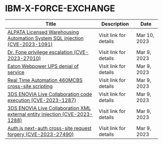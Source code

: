 

# IBM-X-FORCE-EXCHANGE

 |Title|Description|Date|
 |---|---|---|
 |[ALPATA Licensed Warehousing Automation System SQL injection (CVE-2023-1091)](https://exchange.xforce.ibmcloud.com/activity/list?filter=Vulnerabilities)|Visit link for details|Mar 10, 2023|
 |[Dr. Fone privilege escalation (CVE-2023-27010)](https://exchange.xforce.ibmcloud.com/activity/list?filter=Vulnerabilities)|Visit link for details|Mar 9, 2023|
 |[Eaton Webpower UPS denial of service](https://exchange.xforce.ibmcloud.com/activity/list?filter=Vulnerabilities)|Visit link for details|Mar 9, 2023|
 |[Real Time Automation 460MCBS cross-site scripting](https://exchange.xforce.ibmcloud.com/activity/list?filter=Vulnerabilities)|Visit link for details|Mar 9, 2023|
 |[3DS ENOVIA Live Collaboration code execution (CVE-2023-1287)](https://exchange.xforce.ibmcloud.com/activity/list?filter=Vulnerabilities)|Visit link for details|Mar 9, 2023|
 |[3DS ENOVIA Live Collaboration XML external entity injection (CVE-2023-1288)](https://exchange.xforce.ibmcloud.com/activity/list?filter=Vulnerabilities)|Visit link for details|Mar 9, 2023|
 |[Auth.js next-auth cross-site request forgery (CVE-2023-27490)](https://exchange.xforce.ibmcloud.com/activity/list?filter=Vulnerabilities)|Visit link for details|Mar 9, 2023|
 